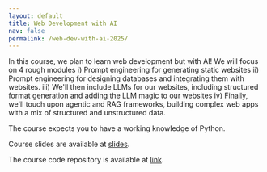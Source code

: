 ```yaml
---
layout: default
title: Web Development with AI
nav: false
permalink: /web-dev-with-ai-2025/
---
```


In this course, we plan to learn web development but with AI! We will focus on 4 rough modules 
i) Prompt engineering for generating static websites 
ii) Prompt engineering for designing databases and integrating them with websites. 
iii) We'll then include LLMs for our websites, including structured format generation and adding the LLM magic to our websites 
iv) Finally, we'll touch upon agentic and RAG frameworks, building complex web apps with a mix of structured and unstructured data.

The course expects you to have a working knowledge of Python.

Course slides are available at [slides](../assets/pdf/WebDev_AI.pdf).

The course code repository is available at [link](https://github.com/anupamsobti/web-dev-with-ai).
